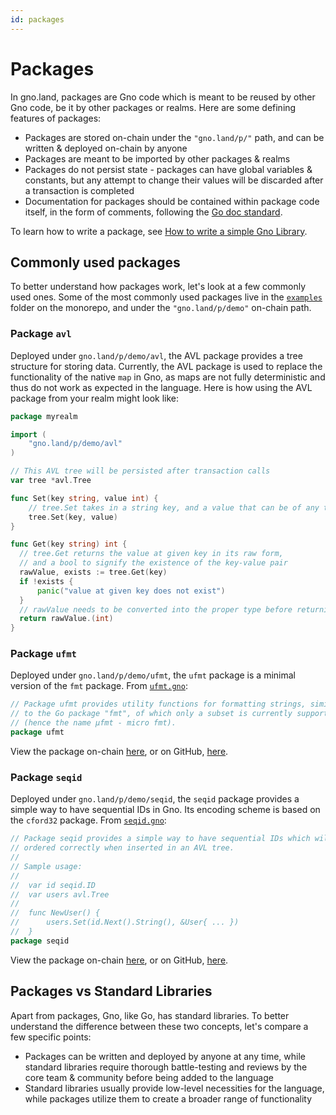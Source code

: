 ```yaml
---
id: packages
---
```


# Packages

In gno.land, packages are Gno code which is meant to be reused by other Gno code,
be it by other packages or realms. Here are some defining features of packages:
- Packages are stored on-chain under the `"gno.land/p/"` path, and can be 
written & deployed on-chain by anyone
- Packages are meant to be imported by other packages & realms
- Packages do not persist state - packages can have global variables & constants,
but any attempt to change their values will be discarded after a transaction
is completed
- Documentation for packages should be contained within package code itself,
in the form of comments, following the [Go doc standard](https://tip.golang.org/doc/comment).

To learn how to write a package,
see [How to write a simple Gno Library](../how-to-guides/simple-library.md).

## Commonly used packages

To better understand how packages work, let's look at a few commonly 
used ones. Some of the most commonly used packages live in the
[`examples`](https://github.com/gnolang/gno/tree/master/examples/gno.land/p/demo/)
folder on the monorepo, and under the `"gno.land/p/demo"` on-chain path. 

### Package `avl`

Deployed under `gno.land/p/demo/avl`, the AVL package provides a tree structure
for storing data. Currently, the AVL package is used to replace the functionality
of the native `map` in Gno, as maps are not fully deterministic and thus do not 
work as expected in the language. Here is how using the AVL package from your 
realm might look like:

```go
package myrealm

import (
	"gno.land/p/demo/avl"
)

// This AVL tree will be persisted after transaction calls
var tree *avl.Tree

func Set(key string, value int) {
	// tree.Set takes in a string key, and a value that can be of any type
	tree.Set(key, value)
}

func Get(key string) int {
  // tree.Get returns the value at given key in its raw form, 
  // and a bool to signify the existence of the key-value pair
  rawValue, exists := tree.Get(key)
  if !exists {
	  panic("value at given key does not exist")
  }
  // rawValue needs to be converted into the proper type before returning it
  return rawValue.(int)
}
```

### Package `ufmt`

Deployed under `gno.land/p/demo/ufmt`, the `ufmt` package is a minimal version of
the `fmt` package. From [`ufmt.gno`](https://gno.land/p/demo/ufmt/ufmt.gno):

```go
// Package ufmt provides utility functions for formatting strings, similarly
// to the Go package "fmt", of which only a subset is currently supported
// (hence the name µfmt - micro fmt).
package ufmt
```

View the package on-chain [here](https://gno.land/p/demo/ufmt), or on GitHub, 
[here](https://github.com/gnolang/gno/tree/master/examples/gno.land/p/demo/ufmt).

### Package `seqid`
Deployed under `gno.land/p/demo/seqid`, the `seqid` package provides a simple 
way to have sequential IDs in Gno. Its encoding scheme is based on the `cford32`
package. From [`seqid.gno`](https://gno.land/p/demo/seqid/seqid.gno):

```go
// Package seqid provides a simple way to have sequential IDs which will be
// ordered correctly when inserted in an AVL tree.
//
// Sample usage:
//
//	var id seqid.ID
//	var users avl.Tree
//
//	func NewUser() {
//		users.Set(id.Next().String(), &User{ ... })
//	}
package seqid
```

View the package on-chain [here](https://gno.land/p/demo/seqid), or on GitHub,
[here](https://github.com/gnolang/gno/tree/master/examples/gno.land/p/demo/seqid).

## Packages vs Standard Libraries

Apart from packages, Gno, like Go, has standard libraries. To better
understand the difference between these two concepts, let's compare a few
specific points:
- Packages can be written and deployed by anyone at any time, while standard
libraries require thorough battle-testing and reviews by the core team & community
before being added to the language
- Standard libraries usually provide low-level necessities for the language,
while packages utilize them to create a broader range of functionality